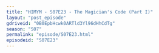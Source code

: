```yaml
---
title: "HIMYM - S07E23 - The Magician's Code (Part I)"
layout: "post_episode"
gdriveid: "0B0EpbHcwk0ARTld3Yl96dHhCdTg"
season: "S07"
permalink: "episode/S07E23.html"
episodeid: "S07E23"
---
```

